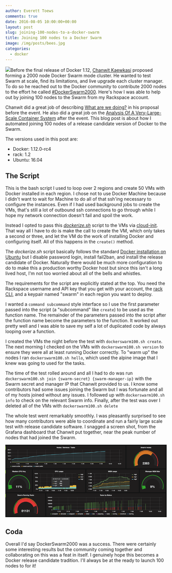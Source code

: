 ```yaml
---
author: Everett Toews
comments: true
date: 2016-08-05 10:00:00+00:00
layout: post
slug: joining-100-nodes-to-a-docker-swarm
title: Joining 100 nodes to a Docker Swarm
image: /img/posts/bees.jpg
categories:
  - docker
---
```


<img class="img-right" src="{{ page.image }}"/>Before the final release of Docker 1.12, [Chanwit Kaewkasi](https://twitter.com/chanwit) proposed forming a 2000 node Docker Swarm mode cluster. He wanted to test Swarm at scale, find its limitations, and live upgrade each cluster manager. To do so he reached out to the Docker community to contribute 2000 nodes to the effort he called [#DockerSwarm2000](https://twitter.com/search?q=%23dockerswarm2000). Here's how I was able to help out by joining 100 nodes to the Swarm from my Rackspace account.

<!--more-->

Chanwit did a great job of describing [What are we doing?](https://github.com/swarm2k/swarm2k/blob/master/PROPOSAL.md#what-are-we-doing) in his proposal before the event. He also did a great job on the [Analysis Of A Very-Large-Scale Container System](https://blog.online.net/2016/07/29/docker-swarm-an-analysis-of-a-very-large-scale-container-system/) after the event. This blog post is about how I automated joining 100 nodes of a release candidate version of Docker to the Swarm.

The versions used in this post are:

* Docker: 1.12.0-rc4
* rack: 1.2
* Ubuntu: 16.04

## The Script

This is the bash script I used to loop over 2 regions and create 50 VMs with Docker installed in each region. I chose not to use Docker Machine because I didn't want to wait for Machine to do all of that ssh'ing necessary to configure the instances. Even if I had used background jobs to create the VMs, that's still a lot of outbound ssh connections to go through while I hope my network connection doesn't fail and spoil the work.

Instead I opted to pass this [_dockerize.sh_](https://gist.github.com/everett-toews/599314d5665904a3a3f5a637fa1a9c7b#file-dockerize-sh) script to the VMs via [cloud-init](https://cloudinit.readthedocs.io/en/latest/). That way all I have to do is make the call to create the VM, which only takes a second or three, and let the VM do the work of installing Docker and configuring itself.  All of this happens in the `create()` method.

The _dockerize.sh_ script basically follows the standard [Docker installation on Ubuntu](https://docs.docker.com/engine/installation/linux/ubuntulinux/) but I disable password login, install fail2ban, and install the release candidate of Docker. Naturally there would be much more configuration to do to make this a production worthy Docker host but since this isn't a long lived host, I'm not too worried about all of the bells and whistles.

<script src="https://gist.github.com/everett-toews/599314d5665904a3a3f5a637fa1a9c7b.js?file=dockerswarm100.sh"></script>

The requirements for the script are explicitly stated at the top. You need the Rackspace username and API key that you get with your account, the [rack CLI](https://developer.rackspace.com/docs/rack-cli/configuration/#installation-and-configuration), and a keypair named "swarm" in each region you want to deploy.

I wanted a `command subcommand` style interface so I use the first parameter passed into the script (a "subcommand" like `create`) to be used as the function name. The remainder of the parameters passed into the script after the function name become the parameters to the function. It worked out pretty well and I was able to save my self a lot of duplicated code by always looping over a function.

I created the VMs the night before the test with `dockerswarm100.sh create`. The next morning I checked on the VMs with `dockerswarm100.sh version` to ensure they were all at least running Docker correctly. To "warm up" the nodes I ran `dockerswarm100.sh hello`, which used the alpine image that I knew was going to used for the tasks.

The time of the test rolled around and all I had to do was run `dockerswarm100.sh join {swarm-secret} {swarm-manager-ip}` with the Swarm secret and manager IP that Chanwit provided to us. I know some contributors had some issues joining the Swarm but I was fortunate and all of my hosts joined without any issues. I followed up with `dockerswarm100.sh info` to check on the relevant Swarm info. Finally, after the test was over I deleted all of the VMs with `dockerswarm100.sh delete`

The whole test went remarkably smoothly. I was pleasantly surprised to see how many contributors were able to coordinate and run a fairly large scale test with release candidate software. I snagged a screen shot, from the Grafana dashboard that Chanwit put together, near the peak number of nodes that had joined the Swarm.

![DockerSwarm2k](/img/posts/dockerswarm2k.png)

## Coda

Overall I'd say DockerSwarm2000 was a success. There were certainly some interesting results but the community coming together and collaborating on this was a feat in itself. I genuinely hope this becomes a Docker release candidate tradition. I'll always be at the ready to launch 100 nodes to for it!
